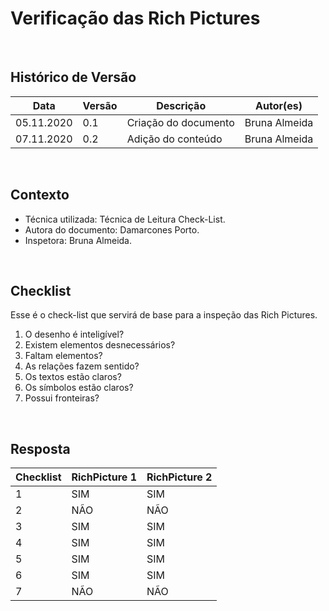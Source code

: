 # Verificação das Rich Pictures

<br>

## Histórico de Versão
<table class="table table-striped border">
    <thead>
        <th>Data</th> 
        <th>Versão </th> 
        <th>Descrição</th> 
        <th>Autor(es)</th>
    </thead>
    <tbody>
        <tr>
            <td> 05.11.2020 </td>
            <td>  0.1   </td>
            <td> Criação do documento</td>
            <td> Bruna Almeida </td>
        </tr>
		<tr>
            <td> 07.11.2020 </td>
            <td>  0.2   </td>
            <td> Adição do conteúdo</td>
            <td> Bruna Almeida </td>
        </tr>
    </tbody>
</table>
<br>

## Contexto
- Técnica utilizada: Técnica de Leitura Check-List.
- Autora do documento: Damarcones Porto.
- Inspetora: Bruna Almeida.

</br>

## Checklist
Esse é o check-list que servirá de base para a inspeção das Rich Pictures.
<br>

1. O desenho é inteligível?
2. Existem elementos desnecessários?
3. Faltam elementos?
4. As relações fazem sentido?
5. Os textos estão claros?
6. Os símbolos estão claros?
7. Possui fronteiras?

</br>

## Resposta

<table class="table table-striped border">
    <thead>
        <th>Checklist</th> 
        <th>RichPicture 1</th> 
        <th>RichPicture 2</th> 
    </thead>
    <tbody>
	    <tr>
		    <td>1</td>
		    <td>SIM</td>
            <td>SIM</td>
	    </tr>
        <tr>
		    <td>2</td>
		    <td>NÃO</td>
            <td>NÃO</td>
	    </tr>
        <tr>
		    <td>3</td>
		    <td>SIM</td>
            <td>SIM</td>
	    </tr>
        <tr>
		    <td>4</td>
		    <td>SIM</td>
            <td>SIM</td>
	    </tr>
        <tr>
		    <td>5</td>
		    <td>SIM</td>
            <td>SIM</td>
	    </tr>
        <tr>
		    <td>6</td>
		    <td>SIM</td>
            <td>SIM</td>
	    </tr>
        <tr>
		    <td>7</td>
		    <td>NÃO</td>
            <td>NÃO</td>
	    </tr>
    </tbody> 
</table>